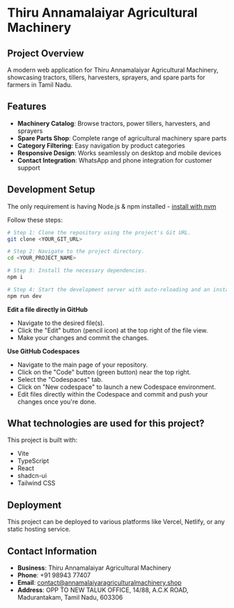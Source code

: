 # Thiru Annamalaiyar Agricultural Machinery

## Project Overview

A modern web application for Thiru Annamalaiyar Agricultural Machinery, showcasing tractors, tillers, harvesters, sprayers, and spare parts for farmers in Tamil Nadu.

## Features

- **Machinery Catalog**: Browse tractors, power tillers, harvesters, and sprayers
- **Spare Parts Shop**: Complete range of agricultural machinery spare parts
- **Category Filtering**: Easy navigation by product categories
- **Responsive Design**: Works seamlessly on desktop and mobile devices
- **Contact Integration**: WhatsApp and phone integration for customer support

## Development Setup

The only requirement is having Node.js & npm installed - [install with nvm](https://github.com/nvm-sh/nvm#installing-and-updating)

Follow these steps:

```sh
# Step 1: Clone the repository using the project's Git URL.
git clone <YOUR_GIT_URL>

# Step 2: Navigate to the project directory.
cd <YOUR_PROJECT_NAME>

# Step 3: Install the necessary dependencies.
npm i

# Step 4: Start the development server with auto-reloading and an instant preview.
npm run dev
```

**Edit a file directly in GitHub**

- Navigate to the desired file(s).
- Click the "Edit" button (pencil icon) at the top right of the file view.
- Make your changes and commit the changes.

**Use GitHub Codespaces**

- Navigate to the main page of your repository.
- Click on the "Code" button (green button) near the top right.
- Select the "Codespaces" tab.
- Click on "New codespace" to launch a new Codespace environment.
- Edit files directly within the Codespace and commit and push your changes once you're done.

## What technologies are used for this project?

This project is built with:

- Vite
- TypeScript
- React
- shadcn-ui
- Tailwind CSS

## Deployment

This project can be deployed to various platforms like Vercel, Netlify, or any static hosting service.

## Contact Information

- **Business**: Thiru Annamalaiyar Agricultural Machinery
- **Phone**: +91 98943 77407
- **Email**: contact@annamalaiyaragriculturalmachinery.shop
- **Address**: OPP TO NEW TALUK OFFICE, 14/88, A.C.K ROAD, Madurantakam, Tamil Nadu, 603306
